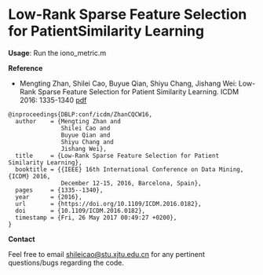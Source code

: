 Low-Rank Sparse Feature Selection for PatientSimilarity Learning
==================

**Usage**:
Run the iono_metric.m

**Reference**

* Mengting Zhan, Shilei Cao, Buyue Qian, Shiyu Chang, Jishang Wei: Low-Rank Sparse Feature Selection for Patient Similarity Learning. ICDM 2016: 1335-1340 [pdf](http://ieeexplore.ieee.org/stamp/stamp.jsp?arnumber=7837995&tag=1)

```
@inproceedings{DBLP:conf/icdm/ZhanCQCW16,
  author    = {Mengting Zhan and
               Shilei Cao and
               Buyue Qian and
               Shiyu Chang and
               Jishang Wei},
  title     = {Low-Rank Sparse Feature Selection for Patient Similarity Learning},
  booktitle = {{IEEE} 16th International Conference on Data Mining, {ICDM} 2016,
               December 12-15, 2016, Barcelona, Spain},
  pages     = {1335--1340},
  year      = {2016},
  url       = {https://doi.org/10.1109/ICDM.2016.0182},
  doi       = {10.1109/ICDM.2016.0182},
  timestamp = {Fri, 26 May 2017 00:49:27 +0200},
}
```

**Contact** 

Feel free to email shileicao@stu.xjtu.edu.cn for any pertinent questions/bugs regarding the code. 
